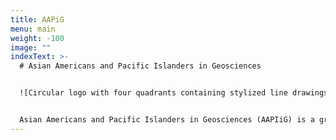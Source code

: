 ```yaml
---
title: AAPiG
menu: main
weight: -100
image: ""
indexText: >-
  # Asian Americans and Pacific Islanders in Geosciences


  ![Circular logo with four quadrants containing stylized line drawings of geologic features, successfully in the shape of the letters A-A-P-I. Top Left (A): Tan volcano with red conduit and magma chamber and white cloud against blue background. Top right (A): Red mountain on Mars with white ice cap, against black background. White celestial bodies representing comet, small planetary body, sun, and asteroid. Bottom left (P): White and blue hurricane represented as clockwise swirl pattern against black background. Bottom right (I): Blue-green tree with orange sun against white background, with empty space on the left, representing deforested land. Wiggly seismogram line separates top and bottom right quadrants.](/images/uploads/aapiig-website-front-page-4_2021.png "Front page image for AAPIiG")


  Asian Americans and Pacific Islanders in Geosciences (AAPIiG) is a grassroots, member-driven organization committed to building a community that supports AAPIs within geosciences.
---
```

